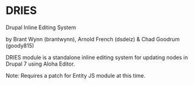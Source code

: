 DRIES
=====

Drupal Inline Editing System

by Brant Wynn (brantwynn), Arnold French (dsdeiz) & Chad Goodrum (goody815)

DRIES module is a standalone inline editing system for updating nodes in Drupal 7 using Aloha Editor.

Note:  Requires a patch for Entity JS module at this time.
